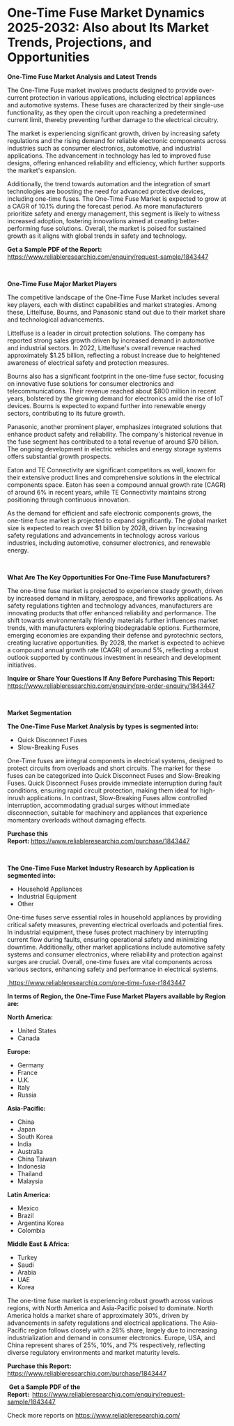 <p><h1>One-Time Fuse Market Dynamics 2025-2032: Also about Its Market Trends, Projections, and Opportunities</h1></p><p><strong>One-Time Fuse Market Analysis and Latest Trends</strong></p>
<p><p>The One-Time Fuse market involves products designed to provide over-current protection in various applications, including electrical appliances and automotive systems. These fuses are characterized by their single-use functionality, as they open the circuit upon reaching a predetermined current limit, thereby preventing further damage to the electrical circuitry.</p><p>The market is experiencing significant growth, driven by increasing safety regulations and the rising demand for reliable electronic components across industries such as consumer electronics, automotive, and industrial applications. The advancement in technology has led to improved fuse designs, offering enhanced reliability and efficiency, which further supports the market's expansion. </p><p>Additionally, the trend towards automation and the integration of smart technologies are boosting the need for advanced protective devices, including one-time fuses. The One-Time Fuse Market is expected to grow at a CAGR of 10.1% during the forecast period. As more manufacturers prioritize safety and energy management, this segment is likely to witness increased adoption, fostering innovations aimed at creating better-performing fuse solutions. Overall, the market is poised for sustained growth as it aligns with global trends in safety and technology.</p></p>
<p><strong>Get a Sample PDF of the Report:&nbsp;</strong> <a href="https://www.reliableresearchiq.com/enquiry/request-sample/1843447?utm_campaign=2122&utm_medium=2&utm_source=Github&utm_content=ia&utm_term=13022025&utm_id=one-time-fuse">https://www.reliableresearchiq.com/enquiry/request-sample/1843447</a></p>
<p>&nbsp;</p>
<p><strong>One-Time Fuse Major Market Players</strong></p>
<p><p>The competitive landscape of the One-Time Fuse Market includes several key players, each with distinct capabilities and market strategies. Among these, Littelfuse, Bourns, and Panasonic stand out due to their market share and technological advancements.</p><p>Littelfuse is a leader in circuit protection solutions. The company has reported strong sales growth driven by increased demand in automotive and industrial sectors. In 2022, Littelfuse's overall revenue reached approximately $1.25 billion, reflecting a robust increase due to heightened awareness of electrical safety and protection measures.</p><p>Bourns also has a significant footprint in the one-time fuse sector, focusing on innovative fuse solutions for consumer electronics and telecommunications. Their revenue reached about $800 million in recent years, bolstered by the growing demand for electronics amid the rise of IoT devices. Bourns is expected to expand further into renewable energy sectors, contributing to its future growth.</p><p>Panasonic, another prominent player, emphasizes integrated solutions that enhance product safety and reliability. The company's historical revenue in the fuse segment has contributed to a total revenue of around $70 billion. The ongoing development in electric vehicles and energy storage systems offers substantial growth prospects.</p><p>Eaton and TE Connectivity are significant competitors as well, known for their extensive product lines and comprehensive solutions in the electrical components space. Eaton has seen a compound annual growth rate (CAGR) of around 6% in recent years, while TE Connectivity maintains strong positioning through continuous innovation.</p><p>As the demand for efficient and safe electronic components grows, the one-time fuse market is projected to expand significantly. The global market size is expected to reach over $1 billion by 2028, driven by increasing safety regulations and advancements in technology across various industries, including automotive, consumer electronics, and renewable energy.</p></p>
<p>&nbsp;</p>
<p><strong>What Are The Key Opportunities For One-Time Fuse Manufacturers?</strong></p>
<p><p>The one-time fuse market is projected to experience steady growth, driven by increased demand in military, aerospace, and fireworks applications. As safety regulations tighten and technology advances, manufacturers are innovating products that offer enhanced reliability and performance. The shift towards environmentally friendly materials further influences market trends, with manufacturers exploring biodegradable options. Furthermore, emerging economies are expanding their defense and pyrotechnic sectors, creating lucrative opportunities. By 2028, the market is expected to achieve a compound annual growth rate (CAGR) of around 5%, reflecting a robust outlook supported by continuous investment in research and development initiatives.</p></p>
<p><strong>Inquire or Share Your Questions If Any Before Purchasing This Report:</strong> <a href="https://www.reliableresearchiq.com/enquiry/pre-order-enquiry/1843447?utm_campaign=2122&utm_medium=2&utm_source=Github&utm_content=ia&utm_term=13022025&utm_id=one-time-fuse">https://www.reliableresearchiq.com/enquiry/pre-order-enquiry/1843447</a></p>
<p>&nbsp;</p>
<p><strong>Market Segmentation</strong></p>
<p><strong>The One-Time Fuse Market Analysis by types is segmented into:</strong></p>
<p><ul><li>Quick Disconnect Fuses</li><li>Slow-Breaking Fuses</li></ul></p>
<p><p>One-Time fuses are integral components in electrical systems, designed to protect circuits from overloads and short circuits. The market for these fuses can be categorized into Quick Disconnect Fuses and Slow-Breaking Fuses. Quick Disconnect Fuses provide immediate interruption during fault conditions, ensuring rapid circuit protection, making them ideal for high-inrush applications. In contrast, Slow-Breaking Fuses allow controlled interruption, accommodating gradual surges without immediate disconnection, suitable for machinery and appliances that experience momentary overloads without damaging effects.</p></p>
<p><strong>Purchase this Report:&nbsp;</strong><a href="https://www.reliableresearchiq.com/purchase/1843447?utm_campaign=2122&utm_medium=2&utm_source=Github&utm_content=ia&utm_term=13022025&utm_id=one-time-fuse">https://www.reliableresearchiq.com/purchase/1843447</a></p>
<p>&nbsp;</p>
<p><strong>The One-Time Fuse Market Industry Research by Application is segmented into:</strong></p>
<p><ul><li>Household Appliances</li><li>Industrial Equipment</li><li>Other</li></ul></p>
<p><p>One-time fuses serve essential roles in household appliances by providing critical safety measures, preventing electrical overloads and potential fires. In industrial equipment, these fuses protect machinery by interrupting current flow during faults, ensuring operational safety and minimizing downtime. Additionally, other market applications include automotive safety systems and consumer electronics, where reliability and protection against surges are crucial. Overall, one-time fuses are vital components across various sectors, enhancing safety and performance in electrical systems.</p></p>
<p><a href="https://www.reliableresearchiq.com/one-time-fuse-r1843447?utm_campaign=2122&utm_medium=2&utm_source=Github&utm_content=ia&utm_term=13022025&utm_id=one-time-fuse">&nbsp;https://www.reliableresearchiq.com/one-time-fuse-r1843447</a></p>
<p><strong>In terms of Region, the One-Time Fuse Market Players available by Region are:</strong></p>
<p>
    <p> <strong> North America: </strong>
        <ul>
            <li>United States</li>
            <li>Canada</li>
        </ul>
        </p> 
    <p> <strong> Europe: </strong>
        <ul>
            <li>Germany</li>
            <li>France</li>
            <li>U.K.</li>
            <li>Italy</li>
            <li>Russia</li>
        </ul>
        </p> 
    <p> <strong> Asia-Pacific: </strong>
        <ul>
            <li>China</li>
            <li>Japan</li>
            <li>South Korea</li>
            <li>India</li>
            <li>Australia</li>
            <li>China Taiwan</li>
            <li>Indonesia</li>
            <li>Thailand</li>
            <li>Malaysia</li>
        </ul>
        </p> 
    <p> <strong> Latin America: </strong>
        <ul>
            <li>Mexico</li>
            <li>Brazil</li>
            <li>Argentina Korea</li>
            <li>Colombia</li>
        </ul>
        </p> 
    <p> <strong> Middle East & Africa: </strong>
        <ul>
            <li>Turkey</li>
            <li>Saudi</li>
            <li>Arabia</li>
            <li>UAE</li>
            <li>Korea</li>
        </ul>
    </p>
    </p>
<p><p>The one-time fuse market is experiencing robust growth across various regions, with North America and Asia-Pacific poised to dominate. North America holds a market share of approximately 30%, driven by advancements in safety regulations and electrical applications. The Asia-Pacific region follows closely with a 28% share, largely due to increasing industrialization and demand in consumer electronics. Europe, USA, and China represent shares of 25%, 10%, and 7% respectively, reflecting diverse regulatory environments and market maturity levels.</p></p>
<p><strong>Purchase this Report: </strong><a href="https://www.reliableresearchiq.com/purchase/1843447?utm_campaign=2122&utm_medium=2&utm_source=Github&utm_content=ia&utm_term=13022025&utm_id=one-time-fuse">https://www.reliableresearchiq.com/purchase/1843447</a></p>
<p>&nbsp;<strong>Get a Sample PDF of the Report:&nbsp;&nbsp;</strong><a href="https://www.reliableresearchiq.com/enquiry/request-sample/1843447?utm_campaign=2122&utm_medium=2&utm_source=Github&utm_content=ia&utm_term=13022025&utm_id=one-time-fuse">https://www.reliableresearchiq.com/enquiry/request-sample/1843447</a></p>
<p><strong></strong></p>
<p>Check more reports on <a href="https://www.reliableresearchiq.com/?utm_campaign=2122&utm_medium=2&utm_source=Github&utm_content=ia&utm_term=13022025&utm_id=one-time-fuse">https://www.reliableresearchiq.com/</a></p>